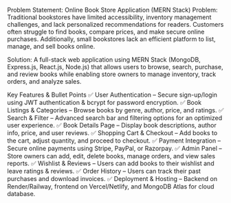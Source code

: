 Problem Statement: Online Book Store Application (MERN Stack)
Problem:
Traditional bookstores have limited accessibility, inventory management challenges, and lack personalized recommendations for readers. Customers often struggle to find books, compare prices, and make secure online purchases. Additionally, small bookstores lack an efficient platform to list, manage, and sell books online.

Solution:
A full-stack web application using MERN Stack (MongoDB, Express.js, React.js, Node.js) that allows users to browse, search, purchase, and review books while enabling store owners to manage inventory, track orders, and analyze sales.

Key Features & Bullet Points
✅ User Authentication – Secure sign-up/login using JWT authentication & bcrypt for password encryption.
✅ Book Listings & Categories – Browse books by genre, author, price, and ratings.
✅ Search & Filter – Advanced search bar and filtering options for an optimized user experience.
✅ Book Details Page – Display book descriptions, author info, price, and user reviews.
✅ Shopping Cart & Checkout – Add books to the cart, adjust quantity, and proceed to checkout.
✅ Payment Integration – Secure online payments using Stripe, PayPal, or Razorpay.
✅ Admin Panel – Store owners can add, edit, delete books, manage orders, and view sales reports.
✅ Wishlist & Reviews – Users can add books to their wishlist and leave ratings & reviews.
✅ Order History – Users can track their past purchases and download invoices.
✅ Deployment & Hosting – Backend on Render/Railway, frontend on Vercel/Netlify, and MongoDB Atlas for cloud database.
